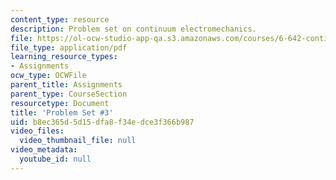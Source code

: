 ```yaml
---
content_type: resource
description: Problem set on continuum electromechanics.
file: https://ol-ocw-studio-app-qa.s3.amazonaws.com/courses/6-642-continuum-electromechanics-fall-2008/b8ec365d5d15dfa8f34edce3f366b987_pset3.pdf
file_type: application/pdf
learning_resource_types:
- Assignments
ocw_type: OCWFile
parent_title: Assignments
parent_type: CourseSection
resourcetype: Document
title: 'Problem Set #3'
uid: b8ec365d-5d15-dfa8-f34e-dce3f366b987
video_files:
  video_thumbnail_file: null
video_metadata:
  youtube_id: null
---
```

